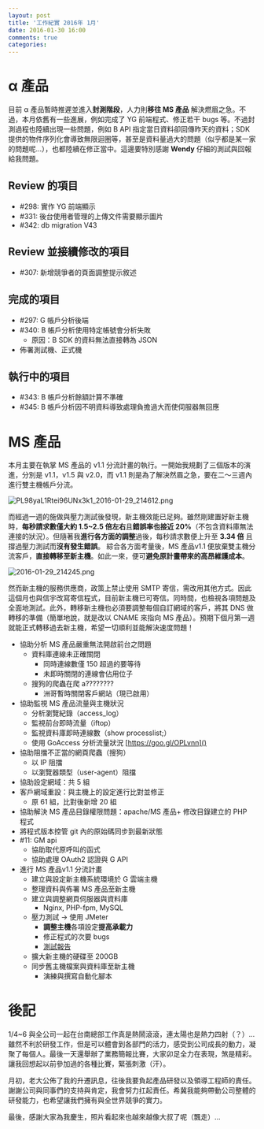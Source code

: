 ```yaml
---
layout: post
title: '工作紀實 2016年 1月'
date: 2016-01-30 16:00
comments: true
categories: 
---
```

# α 產品

目前 α 產品暫時推遲並進入**封測階段**，人力則**移往 MS 產品** 解決燃眉之急。不過，本月依舊有一些進展，例如完成了 YG 前端程式、修正若干 bugs 等。不過封測過程也陸續出現一些問題，例如 B API 指定當日資料卻回傳昨天的資料；SDK 提供的物件序列化會導致無限迴圈等，甚至是資料量過大的問題（似乎都是某一家的問題呢...），也都陸續在修正當中。這邊要特別感謝 **Wendy** 仔細的測試與回報給我問題。

## Review 的項目

* #298: 實作 YG 前端顯示
* #331: 後台使用者管理的上傳文件需要顯示圖片
* #342: db migration V43

## Review 並接續修改的項目

* #307: 新增競爭者的頁面調整提示敘述

## 完成的項目

* #297: G 帳戶分析後端
* #340: B 帳戶分析使用特定帳號會分析失敗
    + 原因：B SDK 的資料無法直接轉為 JSON 
* 佈署測試機、正式機

## 執行中的項目

* #343: B 帳戶分析餘額計算不準確
* #345: B 帳戶分析因不明資料導致處理負擔過大而使伺服器無回應


# MS 產品
本月主要在執掌 MS 產品的 v1.1 分流計畫的執行。一開始我規劃了三個版本的演進，分別是 v1.1，v1.5 與 v2.0，而 v1.1 則是為了解決然眉之急，要在二～三週內進行雙主機帳戶分流。

<img class="center" src="http://user-image.logdown.io/user/5845/blog/5862/post/422554/z0jtJwcRBaLpzDowzaDz_PL98yaL1Rtei96UNx3k1_2016-01-29_214612.png" alt="PL98yaL1Rtei96UNx3k1_2016-01-29_214612.png">

而經過一週的施做與壓力測試後發現，新主機效能已足夠。雖然剛建置好新主機時，**每秒請求數僅大約 1.5~2.5 倍左右**且**錯誤率也接近 20%**（不包含資料庫無法連接的狀況）。但隨著我**進行各方面的調整**過後，每秒請求數便上升至 **3.34 倍** 且撐過壓力測試而**沒有發生錯誤**。 綜合各方面考量後，MS 產品v1.1 便放棄雙主機分流客戶，**直接轉移至新主機**。如此一來，便可**避免原計畫帶來的高昂維護成本**。

<img class="center" src="http://user-image.logdown.io/user/5845/blog/5862/post/422554/9FC5xRGLQC6rFcyKCGEQ_2016-01-29_214245.png" alt="2016-01-29_214245.png">

然而新主機的服務供應商，政策上禁止使用 SMTP 寄信，需改用其他方式。因此這個月也與信宇改寫寄信程式，目前新主機已可寄信。同時間，也檢視各項問題及全面地測試。此外，轉移新主機也必須要調整每個自訂網域的客戶，將其 DNS 做轉移的準備（簡單地說，就是改以 CNAME 來指向 MS 產品）。預期下個月第一週就能正式轉移過去新主機，希望一切順利並能解決速度問題！

* 協助分析 MS 產品嚴重無法開啟前台之問題
    + 資料庫連線未正確關閉
        - 同時連線數僅 150 超過的要等待
        - 未即時關閉的連線會佔用位子
    + 搜狗的爬蟲在爬 a????????
        - 洲哥暫時關閉客戶網站（現已啟用）
* 協助監視 MS 產品流量與主機狀況
    + 分析瀏覽紀錄（access\_log）
    + 監視前台即時流量（iftop）
    + 監視資料庫即時連線數（show processlist;）
    + 使用 GoAccess 分析流量狀況 [https://goo.gl/OPLvnn]()
* 協助阻擋不正當的網頁爬蟲（搜狗）
    + 以 IP 阻擋
    + 以瀏覽器類型（user-agent）阻擋
* 協助設定網域：共 5 組
* 客戶網域重設：與主機上的設定進行比對並修正
    + 原 61 組，比對後新增 20 組
* 協助解決 MS 產品目錄權限問題：apache/MS 產品+ 修改目錄建立的 PHP 程式
* 將程式版本控管 git 內的原始碼同步到最新狀態
* #11: GM api
    + 協助取代原呼叫的函式
    + 協助處理 OAuth2 認證與 G API
* 進行 MS 產品v1.1 分流計畫
    + 建立與設定新主機系統環境於 G 雲端主機
    + 整理資料與佈署 MS 產品至新主機
    + 建立與調整網頁伺服器與資料庫
        - Nginx, PHP-fpm, MySQL
    + 壓力測試 → 使用 JMeter
        - **調整主機**各項設定**提高承載力**
        - 修正程式的次要 bugs
        - [測試報告](https://goo.gl/izp6ye)
    + 擴大新主機的硬碟至 200GB
    + 同步舊主機檔案與資料庫至新主機
        - 演練與撰寫自動化腳本

# 後記

1/4~6 與全公司一起在台南總部工作真是熱鬧滾滾，連太陽也是熱力四射（？）...雖然不利於研發工作，但是可以體會到各部門的活力，感受到公司成長的動力，凝聚了每個人。最後一天還舉辦了業務簡報比賽，大家卯足全力在表現，煞是精彩。讓我回想起以前參加過的各種比賽，緊張刺激（汗）。

月初，老大公佈了我的升遷訊息，往後我要負起產品研發以及領導工程師的責任。謝謝公司與同事們的支持與肯定，我會努力扛起責任。希冀我能夠帶動公司整體的研發能力，也希望讓我們擁有與全世界競爭的實力。

最後，感謝大家為我慶生，照片看起來也越來越像大叔了呢（飄走）...
